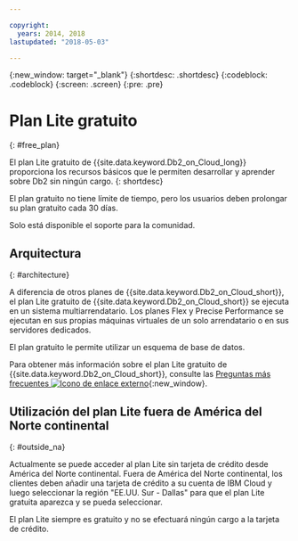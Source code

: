 ```yaml
---

copyright:
  years: 2014, 2018
lastupdated: "2018-05-03"

---
```


<!-- Attribute definitions --> 
{:new_window: target="_blank"}
{:shortdesc: .shortdesc}
{:codeblock: .codeblock}
{:screen: .screen}
{:pre: .pre}

# Plan Lite gratuito
{: #free_plan}

El plan Lite gratuito de {{site.data.keyword.Db2_on_Cloud_long}} proporciona los recursos básicos que le permiten desarrollar y aprender sobre Db2 sin ningún cargo.
{: shortdesc}

El plan gratuito no tiene límite de tiempo, pero los usuarios deben prolongar su plan gratuito cada 30 días.

Solo está disponible el soporte para la comunidad. 
 
## Arquitectura
{: #architecture}

A diferencia de otros planes de {{site.data.keyword.Db2_on_Cloud_short}}, el plan Lite gratuito de {{site.data.keyword.Db2_on_Cloud_short}} se ejecuta en un sistema multiarrendatario. Los planes Flex y Precise Performance se ejecutan en sus propias máquinas virtuales de un solo arrendatario o en sus servidores dedicados.
 
El plan gratuito le permite utilizar un esquema de base de datos.

Para obtener más información sobre el plan Lite gratuito de {{site.data.keyword.Db2_on_Cloud_short}}, consulte las [Preguntas más frecuentes ![Icono de enlace externo](../../icons/launch-glyph.svg "Icono de enlace externo")](https://ibm.biz/db2oc_free_plan_faq){:new_window}.

## Utilización del plan Lite fuera de América del Norte continental
{: #outside_na}

Actualmente se puede acceder al plan Lite sin tarjeta de crédito desde América del Norte continental. Fuera de América del Norte continental, los clientes deben añadir una tarjeta de crédito a su cuenta de IBM Cloud y luego seleccionar la región "EE.UU. Sur - Dallas" para que el plan Lite gratuita aparezca y se pueda seleccionar.

El plan Lite siempre es gratuito y no se efectuará ningún cargo a la tarjeta de crédito.
